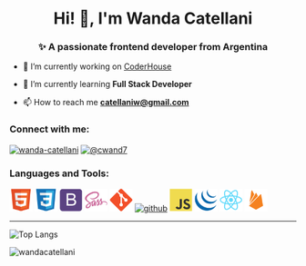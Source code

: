 
<!-- <img align="right" src="https://media.giphy.com/media/10GN73YGycPXQk/giphy.gif" alt="https://www.linkedin.com/in/wan-catellani/" height="100" width="100" /> -->

<h1 align="center">Hi! 👋, I'm Wanda Catellani</h1>
                        
<h3 align="center" height="80" width="80">✨ A passionate frontend developer from Argentina</h3>

- 🔭 I’m currently working on [CoderHouse](https://www.coderhouse.com)

- 🌱 I’m currently learning **Full Stack Developer**

- 📫 How to reach me **catellaniw@gmail.com**

<h3 align="left">Connect with me:</h3>
<p align="left">
  
<a href="https://www.linkedin.com/in/wanda-catellani/" target="blank">
<img align="center" src="https://raw.githubusercontent.com/rahuldkjain/github-profile-readme-generator/master/src/images/icons/Social/linked-in-alt.svg" alt="wanda-catellani" height="30" width="40" /></a>
  
<a href="https://www.instagram.com/cwand7/" target="blank">
<img align="center" src="https://raw.githubusercontent.com/rahuldkjain/github-profile-readme-generator/master/src/images/icons/Social/instagram.svg" alt="@cwand7" height="30" width="40" /></a>
</p>

<h3 align="left">Languages and Tools:</h3>
<p align="left">
<a href="https://www.w3.org/html/" target="_blank">
<img src="https://raw.githubusercontent.com/devicons/devicon/master/icons/html5/html5-original.svg" alt="html5" width="40" height="40"/></a>

<a href="https://www.w3schools.com/css/" target="_blank">
<img src="https://raw.githubusercontent.com/devicons/devicon/master/icons/css3/css3-original.svg" alt="css3" width="40" height="40"/></a>

<a href="https://getbootstrap.com" target="_blank">
<img src="https://raw.githubusercontent.com/devicons/devicon/master/icons/bootstrap/bootstrap-plain.svg" alt="bootstrap" width="40" height="40"/></a>

<a href="https://sass-lang.com" target="_blank">
<img src="https://raw.githubusercontent.com/devicons/devicon/master/icons/sass/sass-original.svg" alt="sass" width="40" height="40"/></a>

<a href="https://git-scm.com/" target="_blank">
<img src="https://raw.githubusercontent.com/devicons/devicon/master/icons/git/git-original.svg" alt="git" width="40" height="40"/></a>

<a href="https://github.com/" target="_blank">
<img src="https://github.com/cwand7/cwand7/blob/main/github_logo.svg" alt="github" width="40" height="40"/></a>

<a href="https://developer.mozilla.org/en-US/docs/Web/JavaScript" target="_blank">
<img src="https://raw.githubusercontent.com/devicons/devicon/master/icons/javascript/javascript-original.svg" alt="javascript" width="40" height="40"/></a>

<a href="https://jquery.com/" target="_blank">
<img src="https://raw.githubusercontent.com/devicons/devicon/master/icons/jquery/jquery-original.svg" alt="jquery" width="40" height="40"/></a>

<a href="https://reactjs.org/" target="_blank">
<img src="https://raw.githubusercontent.com/devicons/devicon/master/icons/react/react-original.svg" alt="react" width="40" height="40"/></a>

<a href="https://firebase.google.com/" target="_blank">
<img src="https://raw.githubusercontent.com/devicons/devicon/master/icons/firebase/firebase-plain.svg" alt="firebase" width="40" height="40"/></a>
</p>

---

<!-- ![Anurag's GitHub stats](https://github-readme-stats.vercel.app/api?username=cwand7&theme=dracula&show_icons=true&hide_border=true) -->

![Top Langs](https://github-readme-stats.vercel.app/api/top-langs/?username=wandacatellani&layout=compact&langs_count=5&theme=dracula)


<p align="left"> <img src="https://komarev.com/ghpvc/?username=wandacatellani&label=Profile%20views&color=0e75b6&style=flat" alt="wandacatellani" /> </p>

<!-- ![Visitor Count](https://profile-counter.glitch.me/{wandacatellani}/count.svg) -->
